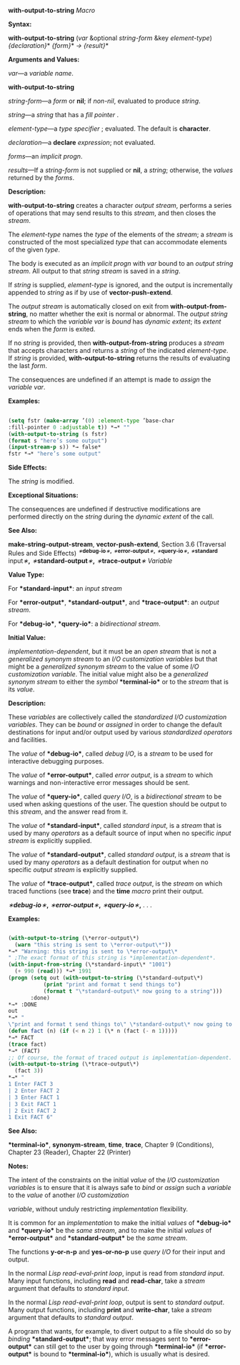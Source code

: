**with-output-to-string** *Macro* 



**Syntax:** 



**with-output-to-string** (*var* &amp;optional *string-form* &amp;key *element-type*) *\{declaration\}*\* *\{form\}*\* *→ \{result\}*\* 



**Arguments and Values:** 



*var*—a *variable name*. 







 



 



**with-output-to-string** 



*string-form*—a *form* or **nil**; if *non-nil*, evaluated to produce *string*. 



*string*—a *string* that has a *fill pointer* . 



*element-type*—a *type specifier* ; evaluated. The default is **character**. 



*declaration*—a **declare** *expression*; not evaluated. 



*forms*—an *implicit progn*. 



*results*—If a *string-form* is not supplied or **nil**, a *string*; otherwise, the *values* returned by the *forms*. 



**Description:** 



**with-output-to-string** creates a character *output stream*, performs a series of operations that may send results to this *stream*, and then closes the *stream*. 



The *element-type* names the *type* of the elements of the *stream*; a *stream* is constructed of the most specialized *type* that can accommodate elements of the given *type*. 



The body is executed as an *implicit progn* with *var* bound to an *output string stream*. All output to that *string stream* is saved in a *string*. 



If *string* is supplied, *element-type* is ignored, and the output is incrementally appended to *string* as if by use of **vector-push-extend**. 



The *output stream* is automatically closed on exit from **with-output-from-string**, no matter whether the exit is normal or abnormal. The *output string stream* to which the *variable var* is *bound* has *dynamic extent*; its *extent* ends when the *form* is exited. 



If no *string* is provided, then **with-output-from-string** produces a *stream* that accepts characters and returns a *string* of the indicated *element-type*. If *string* is provided, **with-output-to-string** returns the results of evaluating the last *form*. 



The consequences are undefined if an attempt is made to *assign* the *variable var*. 



**Examples:**
```lisp
 
(setq fstr (make-array ’(0) :element-type ’base-char 
:fill-pointer 0 :adjustable t)) *→* "" 
(with-output-to-string (s fstr) 
(format s "here’s some output") 
(input-stream-p s)) *→ false* 
fstr *→* "here’s some output" 

```
**Side Effects:** 



The *string* is modified. 



**Exceptional Situations:** 







 



 



The consequences are undefined if destructive modifications are performed directly on the *string* during the *dynamic extent* of the call. 



**See Also:** 



<b>make-string-output-stream</b>, <b>vector-push-extend</b>, Section 3.6 (Traversal Rules and Side Effects) <sup><i>∗</i><b>debug-io</b><i>∗</i><b>,</b> <i>∗</i><b>error-output</b><i>∗</i><b>,</b> <i>∗</i><b>query-io</b><i>∗</i><b>,</b> <i>∗</i><b>standard</b></sup> input<i>∗</i><b>,</b> <i>∗</i><b>standard-output</b><i>∗</i><b>,</b> <i>∗</i><b>trace-output</b><i>∗ Variable</i> 



**Value Type:** 



For **\*standard-input\***: an *input stream* 



For **\*error-output\***, **\*standard-output\***, and **\*trace-output\***: an *output stream*. 



For **\*debug-io\***, **\*query-io\***: a *bidirectional stream*. 



**Initial Value:** 



*implementation-dependent*, but it must be an *open stream* that is not a *generalized synonym stream* to an *I/O customization variables* but that might be a *generalized synonym stream* to the value of some *I/O customization variable*. The initial value might also be a *generalized synonym stream* to either the *symbol* **\*terminal-io\*** or to the *stream* that is its *value*. 



**Description:** 



These *variables* are collectively called the *standardized I/O customization variables*. They can be *bound* or *assigned* in order to change the default destinations for input and/or output used by various *standardized operators* and facilities. 



The *value* of **\*debug-io\***, called *debug I/O*, is a *stream* to be used for interactive debugging purposes. 



The *value* of **\*error-output\***, called *error output*, is a *stream* to which warnings and non-interactive error messages should be sent. 



The *value* of **\*query-io\***, called *query I/O*, is a *bidirectional stream* to be used when asking questions of the user. The question should be output to this *stream*, and the answer read from it. 



The *value* of **\*standard-input\***, called *standard input*, is a *stream* that is used by many *operators* as a default source of input when no specific *input stream* is explicitly supplied. 



The *value* of **\*standard-output\***, called *standard output*, is a *stream* that is used by many *operators* as a default destination for output when no specific *output stream* is explicitly supplied. 



The *value* of **\*trace-output\***, called *trace output*, is the *stream* on which traced functions (see **trace**) and the **time** *macro* print their output. 







 



 



*∗***debug-io***∗***,** *∗***error-output***∗***,** *∗***query-io***∗***,** *. . .* 



**Examples:**
```lisp

(with-output-to-string (\*error-output\*) 
  (warn "this string is sent to \*error-output\*")) 
*→* "Warning: this string is sent to \*error-output\* 
" ;The exact format of this string is *implementation-dependent*. 
(with-input-from-string (\*standard-input\* "1001") 
  (+ 990 (read))) *→* 1991 
(progn (setq out (with-output-to-string (\*standard-output\*) 
		   (print "print and format t send things to") 
		   (format t "\*standard-output\* now going to a string"))) 
       :done) 
*→* :DONE 
out 
*→* " 
\"print and format t send things to\" \*standard-output\* now going to a string" 
(defun fact (n) (if (< n 2) 1 (\* n (fact (- n 1))))) 
*→* FACT 
(trace fact) 
*→* (FACT) 
;; Of course, the format of traced output is implementation-dependent. 
(with-output-to-string (\*trace-output\*) 
  (fact 3)) 
*→* " 
1 Enter FACT 3 
| 2 Enter FACT 2 
| 3 Enter FACT 1 
| 3 Exit FACT 1 
| 2 Exit FACT 2 
1 Exit FACT 6" 

```
**See Also:** 



**\*terminal-io\***, **synonym-stream**, **time**, **trace**, Chapter 9 (Conditions), Chapter 23 (Reader), Chapter 22 (Printer) 



**Notes:** 



The intent of the constraints on the initial *value* of the *I/O customization variables* is to ensure that it is always safe to *bind* or *assign* such a *variable* to the *value* of another *I/O customization* 







 



 



*variable*, without unduly restricting *implementation* flexibility. 



It is common for an *implementation* to make the initial *values* of **\*debug-io\*** and **\*query-io\*** be the *same stream*, and to make the initial *values* of **\*error-output\*** and **\*standard-output\*** be the *same stream*. 



The functions **y-or-n-p** and **yes-or-no-p** use *query I/O* for their input and output. 



In the normal *Lisp read-eval-print loop*, input is read from *standard input*. Many input functions, including **read** and **read-char**, take a *stream* argument that defaults to *standard input*. 



In the normal *Lisp read-eval-print loop*, output is sent to *standard output*. Many output functions, including **print** and **write-char**, take a *stream* argument that defaults to *standard output*. 



A program that wants, for example, to divert output to a file should do so by *binding* **\*standard-output\***; that way error messages sent to **\*error-output\*** can still get to the user by going through **\*terminal-io\*** (if **\*error-output\*** is bound to **\*terminal-io\***), which is usually what is desired. 



